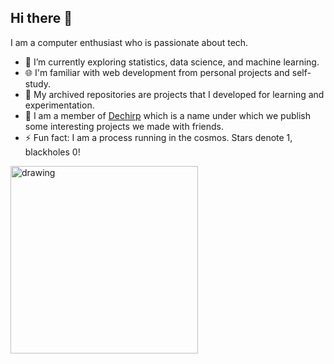 ## Hi there 👋

I am a computer enthusiast who is passionate about tech.

- 🔭 I’m currently exploring statistics, data science, and machine learning.
- 🌐 I'm familiar with web development from personal projects and self-study.
- 📁 My archived repositories are projects that I developed for learning and experimentation.
- 💫 I am a member of [Dechirp](https://dechirp.com) which is a name under which we publish some interesting projects we made with friends.
- ⚡ Fun fact: I am a process running in the cosmos. Stars denote 1, blackholes 0!
<img src="https://github.com/user-attachments/assets/f0dd6e5a-7717-4eda-80f9-0c40c714b25a" alt="drawing" width="300"/>



